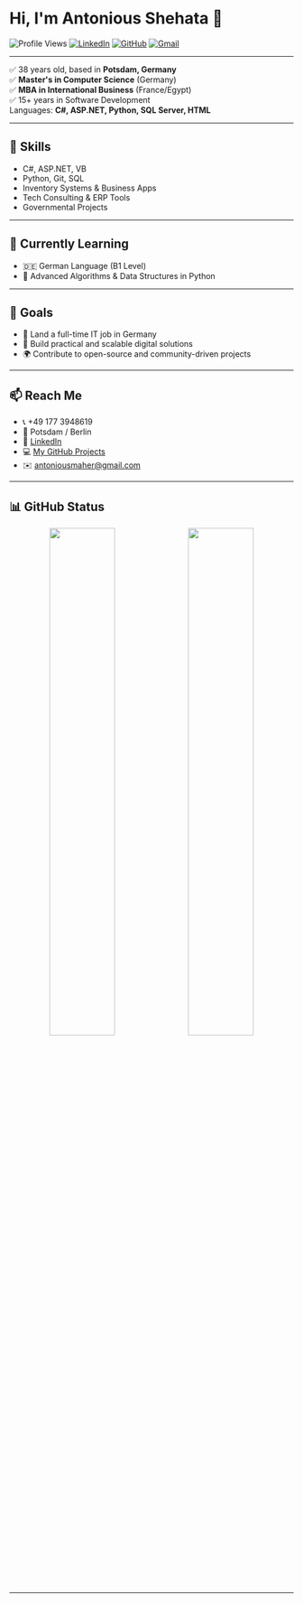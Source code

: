 # Hi, I'm Antonious Shehata 👋

![Profile Views](https://komarev.com/ghpvc/?username=AntoniousShehata&label=Profile%20views&color=0e75b6&style=flat)
[![LinkedIn](https://img.shields.io/badge/LinkedIn-blue?style=flat&logo=linkedin&logoColor=white)](https://www.linkedin.com/in/a-shehata/)
[![GitHub](https://img.shields.io/badge/GitHub-Profile-black?style=flat&logo=github)](https://github.com/AntoniousShehata)
[![Gmail](https://img.shields.io/badge/Email-D14836?style=flat&logo=gmail&logoColor=white)](mailto:antoniousmaher@gmail.com)

---

✅ 38 years old, based in **Potsdam, Germany**  
✅ **Master's in Computer Science** (Germany)  
✅ **MBA in International Business** (France/Egypt)  
✅ 15+ years in Software Development  
Languages: **C#, ASP.NET, Python, SQL Server, HTML**

---

## 🔧 Skills

- C#, ASP.NET, VB  
- Python, Git, SQL  
- Inventory Systems & Business Apps  
- Tech Consulting & ERP Tools  
- Governmental Projects  

---

## 🧠 Currently Learning

- 🇩🇪 German Language (B1 Level)  
- 📘 Advanced Algorithms & Data Structures in Python  

---

## 🎯 Goals

- 💼 Land a full-time IT job in Germany  
- 🧠 Build practical and scalable digital solutions  
- 🌍 Contribute to open-source and community-driven projects  

---

## 📫 Reach Me

- 📞 +49 177 3948619  
- 📍 Potsdam / Berlin  
- 💼 [LinkedIn](https://www.linkedin.com/in/a-shehata/)  
- 💻 [My GitHub Projects](https://github.com/AntoniousShehata)  
- ✉️ [antoniousmaher@gmail.com](mailto:antoniousmaher@gmail.com)

---

## 📊 GitHub Status

<div align="center">
  <img src="https://github-readme-stats.vercel.app/api?username=AntoniousShehata&show_icons=true&theme=default" width="48%" />
  <img src="https://github-readme-stats.vercel.app/api/top-langs/?username=AntoniousShehata&layout=compact&theme=default" width="48%" />
</div>

---

